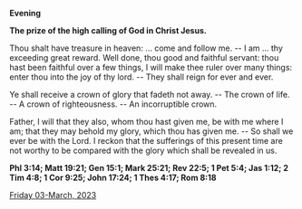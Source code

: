 **Evening**

**The prize of the high calling of God in Christ Jesus.**
 
Thou shalt have treasure in heaven: ... come and follow me. -- I am ... thy exceeding great reward. Well done, thou good and faithful servant: thou hast been faithful over a few things, I will make thee ruler over many things: enter thou into the joy of thy lord. -- They shall reign for ever and ever.
 
Ye shall receive a crown of glory that fadeth not away. -- The crown of life. -- A crown of righteousness. -- An incorruptible crown.
 
Father, I will that they also, whom thou hast given me, be with me where I am; that they may behold my glory, which thou has given me. -- So shall we ever be with the Lord. I reckon that the sufferings of this present time are not worthy to be compared with the glory which shall be revealed in us.  

**Phl 3:14; Matt 19:21; Gen 15:1; Mark 25:21; Rev 22:5; 1 Pet 5:4; Jas 1:12; 2 Tim 4:8; 1 Cor 9:25; John 17:24; 1 Thes 4:17; Rom 8:18**

[Friday 03-March, 2023](https://t.me/daily_light)
